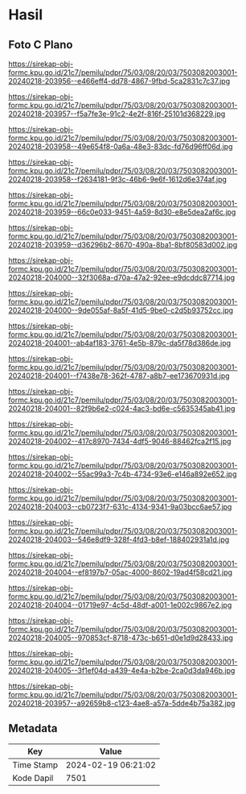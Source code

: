 # Hasil

## Foto C Plano

https://sirekap-obj-formc.kpu.go.id/21c7/pemilu/pdpr/75/03/08/20/03/7503082003001-20240218-203956--e466eff4-dd78-4867-9fbd-5ca2831c7c37.jpg

https://sirekap-obj-formc.kpu.go.id/21c7/pemilu/pdpr/75/03/08/20/03/7503082003001-20240218-203957--f5a7fe3e-91c2-4e2f-816f-25101d368229.jpg

https://sirekap-obj-formc.kpu.go.id/21c7/pemilu/pdpr/75/03/08/20/03/7503082003001-20240218-203958--49e654f8-0a6a-48e3-83dc-fd76d96ff06d.jpg

https://sirekap-obj-formc.kpu.go.id/21c7/pemilu/pdpr/75/03/08/20/03/7503082003001-20240218-203958--f2634181-9f3c-46b6-9e6f-1612d6e374af.jpg

https://sirekap-obj-formc.kpu.go.id/21c7/pemilu/pdpr/75/03/08/20/03/7503082003001-20240218-203959--66c0e033-9451-4a59-8d30-e8e5dea2af6c.jpg

https://sirekap-obj-formc.kpu.go.id/21c7/pemilu/pdpr/75/03/08/20/03/7503082003001-20240218-203959--d36296b2-8670-490a-8ba1-8bf80583d002.jpg

https://sirekap-obj-formc.kpu.go.id/21c7/pemilu/pdpr/75/03/08/20/03/7503082003001-20240218-204000--32f3068a-d70a-47a2-92ee-e9dcddc87714.jpg

https://sirekap-obj-formc.kpu.go.id/21c7/pemilu/pdpr/75/03/08/20/03/7503082003001-20240218-204000--9de055af-8a5f-41d5-9be0-c2d5b93752cc.jpg

https://sirekap-obj-formc.kpu.go.id/21c7/pemilu/pdpr/75/03/08/20/03/7503082003001-20240218-204001--ab4af183-3761-4e5b-879c-da5f78d386de.jpg

https://sirekap-obj-formc.kpu.go.id/21c7/pemilu/pdpr/75/03/08/20/03/7503082003001-20240218-204001--f7438e78-362f-4787-a8b7-ee173670931d.jpg

https://sirekap-obj-formc.kpu.go.id/21c7/pemilu/pdpr/75/03/08/20/03/7503082003001-20240218-204001--82f9b6e2-c024-4ac3-bd6e-c5635345ab41.jpg

https://sirekap-obj-formc.kpu.go.id/21c7/pemilu/pdpr/75/03/08/20/03/7503082003001-20240218-204002--417c8970-7434-4df5-9046-88462fca2f15.jpg

https://sirekap-obj-formc.kpu.go.id/21c7/pemilu/pdpr/75/03/08/20/03/7503082003001-20240218-204002--55ac99a3-7c4b-4734-93e6-e146a892e652.jpg

https://sirekap-obj-formc.kpu.go.id/21c7/pemilu/pdpr/75/03/08/20/03/7503082003001-20240218-204003--cb0723f7-631c-4134-9341-9a03bcc6ae57.jpg

https://sirekap-obj-formc.kpu.go.id/21c7/pemilu/pdpr/75/03/08/20/03/7503082003001-20240218-204003--546e8df9-328f-4fd3-b8ef-188402931a1d.jpg

https://sirekap-obj-formc.kpu.go.id/21c7/pemilu/pdpr/75/03/08/20/03/7503082003001-20240218-204004--ef8197b7-05ac-4000-8602-19ad4f58cd21.jpg

https://sirekap-obj-formc.kpu.go.id/21c7/pemilu/pdpr/75/03/08/20/03/7503082003001-20240218-204004--01719e97-4c5d-48df-a001-1e002c9867e2.jpg

https://sirekap-obj-formc.kpu.go.id/21c7/pemilu/pdpr/75/03/08/20/03/7503082003001-20240218-204005--970853cf-8718-473c-b651-d0e1d9d28433.jpg

https://sirekap-obj-formc.kpu.go.id/21c7/pemilu/pdpr/75/03/08/20/03/7503082003001-20240218-204005--3f1ef04d-a439-4e4a-b2be-2ca0d3da946b.jpg

https://sirekap-obj-formc.kpu.go.id/21c7/pemilu/pdpr/75/03/08/20/03/7503082003001-20240218-203957--a92659b8-c123-4ae8-a57a-5dde4b75a382.jpg


## Metadata

| Key        | Value               |
| ---------- | ------------------- |
| Time Stamp | 2024-02-19 06:21:02 |
| Kode Dapil | 7501                |



